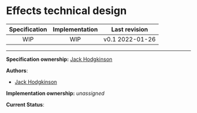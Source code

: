 # Effects technical design

| Specification | Implementation    | Last revision |
|:-----------:|:--------------:|:-------------:|
| WIP         |  WIP           | v0.1 2022-01-26 |

***

**Specification ownership:** [Jack Hodgkinson]

**Authors**:

-   [Jack Hodgkinson]

**Implementation ownership:** _unassigned_

[Jack Hodgkinson]: https://github.com/jhodgdev

**Current Status**:
